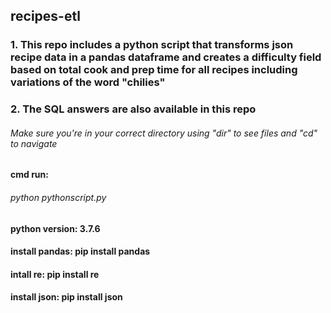 ## recipes-etl

### 1. This repo includes a python script that transforms json recipe data in a pandas dataframe and creates a difficulty field based on total cook and prep time for all recipes including variations of the word "chilies"

### 2. The SQL answers are also available in this repo

###### Make sure you're in your correct directory using "dir" to see files and "cd" to navigate

#### cmd run:
###### python pythonscript.py

#### python version: 3.7.6

#### install pandas: pip install pandas
#### intall re: pip install re
#### install json: pip install json

